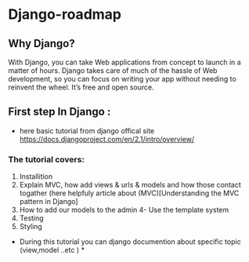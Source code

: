 # Django-roadmap

## Why Django?
With Django, you can take Web applications from concept to launch in a matter of hours. Django takes care of much of the hassle of Web development, so you can focus on writing your app without needing to reinvent the wheel. It’s free and open source.

## First step In Django :
- here basic tutorial from django offical site 
https://docs.djangoproject.com/en/2.1/intro/overview/
### The tutorial covers:
1. Installition 
2. Explain MVC, how add views & urls & models and how those contact togather (here helpfuly article about (MVC)[Understanding the MVC pattern in Django]
3. How to add our models to the admin 
4- Use the template system 
5. Testing 
6. Styling 

* During this tutorial you can django documention about specific topic (view,model ..etc ) *

